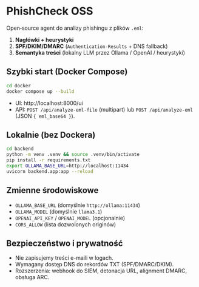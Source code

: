 # PhishCheck OSS

Open‑source agent do analizy phishingu z plików `.eml`:

1) **Nagłówki + heurystyki**  
2) **SPF/DKIM/DMARC** (`Authentication-Results` + DNS fallback)  
3) **Semantyka treści** (lokalny LLM przez Ollama / OpenAI / heurystyki)

## Szybki start (Docker Compose)

```bash
cd docker
docker compose up --build
```

- UI: http://localhost:8000/ui  
- API: `POST /api/analyze-eml-file` (multipart) lub `POST /api/analyze-eml` (JSON `{ eml_base64 }`).

## Lokalnie (bez Dockera)

```bash
cd backend
python -m venv .venv && source .venv/bin/activate
pip install -r requirements.txt
export OLLAMA_BASE_URL=http://localhost:11434
uvicorn backend.app:app --reload
```

## Zmienne środowiskowe
- `OLLAMA_BASE_URL` (domyślnie `http://ollama:11434`)
- `OLLAMA_MODEL` (domyślnie `llama3.1`)
- `OPENAI_API_KEY` / `OPENAI_MODEL` (opcjonalnie)
- `CORS_ALLOW` (lista dozwolonych originów)

## Bezpieczeństwo i prywatność
- Nie zapisujemy treści e-maili w logach.  
- Wymagany dostęp DNS do rekordów TXT (SPF/DMARC/DKIM).  
- Rozszerzenia: webhook do SIEM, detonacja URL, alignment DMARC, obsługa ARC.
